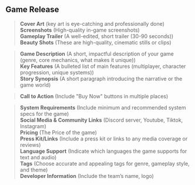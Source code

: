 <link rel="stylesheet" href="../style.css">

## Game Release

> **Cover Art** (key art is eye-catching and professionally done)  
> **Screenshots** (High-quality in-game screenshots)  
> **Gameplay Trailer** (A well-edited, short trailer (30-90 seconds))  
> **Beauty Shots** (These are high-quality, cinematic stills or clips)  

> **Game Description** (A short, impactful description of your game (genre, core mechanics, what makes it unique))  
> **Key Features** (A bulleted list of main features (multiplayer, character progression, unique systems))  
> **Story Synopsis** (A short paragraph introducing the narrative or the game world)  

> **Call to Action** (Include "Buy Now" buttons in multiple places)  

> **System Requirements** (Include minimum and recommended system specs for the game)  
> **Social Media & Community Links** (Discord server, Youtube, Tiktok, Instagram)  
> **Pricing** (The Price of the game)  
> **Press Kit/Links** (Include a press kit or links to any media coverage or reviews)  
> **Language Support** (Indicate which languages the game supports for text and audio)  
> **Tags** (Choose accurate and appealing tags for genre, gameplay style, and theme)  
> **Developer Information** (Include the team’s name, logo)  
